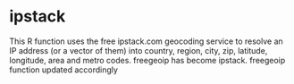 # ipstack
This R function uses the free ipstack.com geocoding service to resolve an IP address (or a vector of them) into country, region, city, zip, latitude, longitude, area and metro codes. freegeoip has become ipstack. freegeoip function updated accordingly
